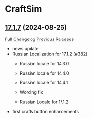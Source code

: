 # CraftSim

## [17.1.7](https://github.com/derfloh205/CraftSim/tree/17.1.7) (2024-08-26)
[Full Changelog](https://github.com/derfloh205/CraftSim/compare/17.1.6...17.1.7) [Previous Releases](https://github.com/derfloh205/CraftSim/releases)

- news update  
- Russian Localization for 17.1.2 (#382)  
    * Russian locale for 14.3.0  
    * Russian locale for 14.4.0  
    * Russian locale for 14.4.1  
    * Wording fix  
    * Russian Locale for 17.1.2  
- first crafts button enhancements  
